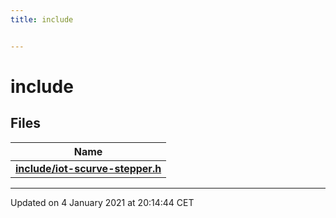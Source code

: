 ```yaml
---
title: include


---
```


# include






## Files

| Name           |
| -------------- |
| **[include/iot-scurve-stepper.h](https://github.com/devel0/iot-stepper-motor/tree/main/data/api/Files/iot-scurve-stepper_8h.md#file-iot-scurve-stepper.h)**  |




















-------------------------------

Updated on  4 January 2021 at 20:14:44 CET

